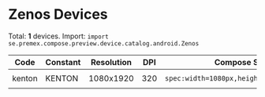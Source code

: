 # Zenos Devices

Total: **1** devices. Import: `import se.premex.compose.preview.device.catalog.android.Zenos`

| Code | Constant | Resolution | DPI | Compose Spec | Preview Usage |
|------|----------|------------|-----|-------------|---------------|
| kenton | KENTON | 1080x1920 | 320 | `spec:width=1080px,height=1920px,dpi=320` | `@Preview(device = Zenos.KENTON)` |

<!-- Generated automatically. Do not edit manually. -->
